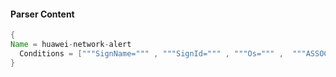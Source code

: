 #### Parser Content
```Java
{
Name = huawei-network-alert
  Conditions = ["""SignName=""" , """SignId=""" , """Os=""" ,  """ASSOC/"""]
}
```